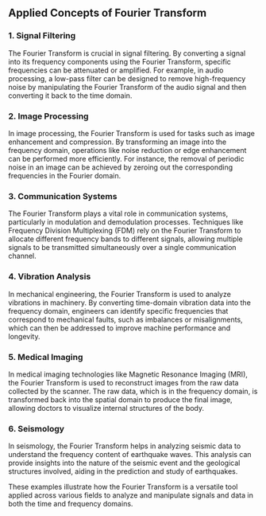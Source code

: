 ## Applied Concepts of Fourier Transform

### 1. **Signal Filtering**
The Fourier Transform is crucial in signal filtering. By converting a signal into its frequency components using the Fourier Transform, specific frequencies can be attenuated or amplified. For example, in audio processing, a low-pass filter can be designed to remove high-frequency noise by manipulating the Fourier Transform of the audio signal and then converting it back to the time domain.

### 2. **Image Processing**
In image processing, the Fourier Transform is used for tasks such as image enhancement and compression. By transforming an image into the frequency domain, operations like noise reduction or edge enhancement can be performed more efficiently. For instance, the removal of periodic noise in an image can be achieved by zeroing out the corresponding frequencies in the Fourier domain.

### 3. **Communication Systems**
The Fourier Transform plays a vital role in communication systems, particularly in modulation and demodulation processes. Techniques like Frequency Division Multiplexing (FDM) rely on the Fourier Transform to allocate different frequency bands to different signals, allowing multiple signals to be transmitted simultaneously over a single communication channel.

### 4. **Vibration Analysis**
In mechanical engineering, the Fourier Transform is used to analyze vibrations in machinery. By converting time-domain vibration data into the frequency domain, engineers can identify specific frequencies that correspond to mechanical faults, such as imbalances or misalignments, which can then be addressed to improve machine performance and longevity.

### 5. **Medical Imaging**
In medical imaging technologies like Magnetic Resonance Imaging (MRI), the Fourier Transform is used to reconstruct images from the raw data collected by the scanner. The raw data, which is in the frequency domain, is transformed back into the spatial domain to produce the final image, allowing doctors to visualize internal structures of the body.

### 6. **Seismology**
In seismology, the Fourier Transform helps in analyzing seismic data to understand the frequency content of earthquake waves. This analysis can provide insights into the nature of the seismic event and the geological structures involved, aiding in the prediction and study of earthquakes.

These examples illustrate how the Fourier Transform is a versatile tool applied across various fields to analyze and manipulate signals and data in both the time and frequency domains.


